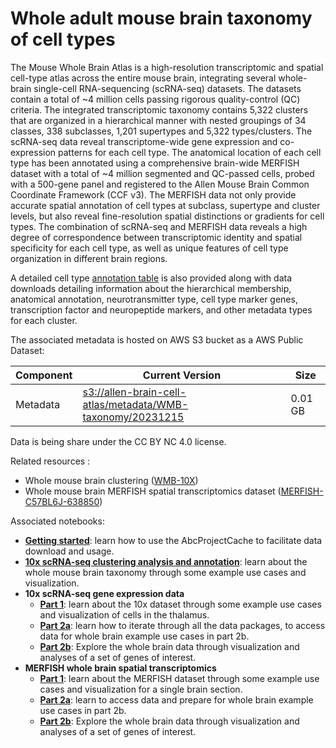 # Whole adult mouse brain taxonomy of cell types

The Mouse Whole Brain Atlas is a high-resolution transcriptomic and spatial
cell-type atlas across the entire mouse brain, integrating several whole-brain
single-cell RNA-sequencing (scRNA-seq) datasets. The datasets contain a total
of ~4 million cells passing rigorous quality-control (QC) criteria. The
integrated transcriptomic taxonomy contains 5,322 clusters that are organized
in a hierarchical manner with nested groupings of 34 classes, 338 subclasses,
1,201 supertypes and 5,322 types/clusters. The scRNA-seq data reveal
transcriptome-wide gene expression and co-expression patterns for each cell
type. The anatomical location of each cell type has been annotated using a
comprehensive brain-wide MERFISH dataset with a total of ~4 million segmented
and QC-passed cells, probed with a 500-gene panel and registered to the Allen
Mouse Brain Common Coordinate Framework (CCF v3). The MERFISH data not only
provide accurate spatial annotation of cell types at subclass, supertype and
cluster levels, but also reveal fine-resolution spatial distinctions or
gradients for cell types. The combination of scRNA-seq and MERFISH data
reveals a high degree of correspondence between transcriptomic identity and
spatial specificity for each cell type, as well as unique features of cell
type organization in different brain regions. 

A detailed cell type [annotation table](https://allen-brain-cell-atlas.s3-us-west-2.amazonaws.com/metadata/WMB-taxonomy/20231215/cl.df_CCN202307220.xlsx)
is also provided along with data downloads detailing information about the
hierarchical membership, anatomical annotation, neurotransmitter type, cell
type marker genes, transcription factor and neuropeptide markers, and other
metadata types for each cluster.

The associated metadata is hosted on AWS S3 bucket as a AWS Public Dataset:

| Component | Current Version | Size |
|---|--|--|
| Metadata | [s3://allen-brain-cell-atlas/metadata/WMB-taxonomy/20231215](https://allen-brain-cell-atlas.s3.us-west-2.amazonaws.com/index.html#metadata/WMB-taxonomy/20231215/) | 0.01 GB |

Data is being share under the CC BY NC 4.0 license.

Related resources :
* Whole mouse brain clustering ([WMB-10X](WMB-10X.md))
* Whole mouse brain MERFISH spatial transcriptomics dataset ([MERFISH-C57BL6J-638850](MERFISH-C57BL6J-638850.md))

Associated notebooks:
* [**Getting started**](../notebooks/getting_started.ipynb): learn how to use the AbcProjectCache to
  facilitate data download and usage.
* [**10x scRNA-seq clustering analysis and annotation**](../notebooks/cluster_annotation_tutorial.ipynb): learn about the
  whole mouse brain taxonomy through some example use cases and visualization.
* **10x scRNA-seq gene expression data**
  * [**Part 1**](../notebooks/10x_snRNASeq_tutorial_part_1.ipynb): learn about the 10x dataset through some example use
    cases and visualization of cells in the thalamus.
  * [**Part 2a**](../notebooks/10x_snRNASeq_tutorial_part_2a.ipynb): learn how to iterate through all the data packages, to
    access data for whole brain example use cases in part 2b.
  * [**Part 2b**](../notebooks/10x_snRNASeq_tutorial_part_2b.ipynb): Explore the whole brain data through visualization and
    analyses of a set of genes of interest.
* **MERFISH whole brain spatial transcriptomics**
  * [**Part 1**](../notebooks/merfish_tutorial_part_1.ipynb): learn about the MERFISH dataset through some example use
    cases and visualization for a single brain section.
  * [**Part 2a**](../notebooks/merfish_tutorial_part_2a.ipynb): learn to access data and prepare for whole brain
    example use cases in part 2b.
  * [**Part 2b**](../notebooks/merfish_tutorial_part_2b.ipynb): Explore the whole brain data through visualization and
    analyses of a set of genes of interest.


